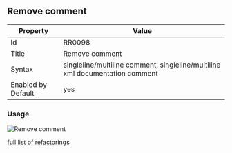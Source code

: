## Remove comment

Property | Value
--- | --- 
Id | RR0098
Title | Remove comment
Syntax | singleline/multiline comment, singleline/multiline xml documentation comment
Enabled by Default | yes

### Usage

![Remove comment](../../images/refactorings/RemoveComment.png)

[full list of refactorings](Refactorings.md)
